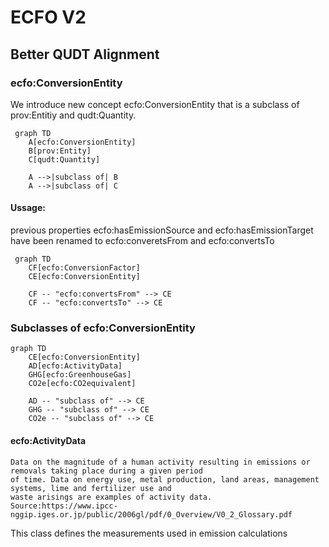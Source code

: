 
# ECFO V2
## Better QUDT Alignment

### ecfo:ConversionEntity

We introduce new concept ecfo:ConversionEntity that is a subclass of prov:Entitiy and qudt:Quantity. 
```mermaid
 graph TD
    A[ecfo:ConversionEntity]
    B[prov:Entity]
    C[qudt:Quantity]

    A -->|subclass of| B
    A -->|subclass of| C
```

#### Ussage:

previous properties ecfo:hasEmissionSource and ecfo:hasEmissionTarget have been renamed to ecfo:converetsFrom and ecfo:convertsTo

```mermaid
 graph TD
    CF[ecfo:ConversionFactor]
    CE[ecfo:ConversionEntity]

    CF -- "ecfo:convertsFrom" --> CE
    CF -- "ecfo:convertsTo" --> CE
   ```

### Subclasses of ecfo:ConversionEntity
```mermaid 
graph TD
    CE[ecfo:ConversionEntity]
    AD[ecfo:ActivityData]
    GHG[ecfo:GreenhouseGas]
    CO2e[ecfo:CO2equivalent]

    AD -- "subclass of" --> CE
    GHG -- "subclass of" --> CE
    CO2e -- "subclass of" --> CE

```
#### ecfo:ActivityData
```
Data on the magnitude of a human activity resulting in emissions or removals taking place during a given period
of time. Data on energy use, metal production, land areas, management systems, lime and fertilizer use and
waste arisings are examples of activity data.  Source:https://www.ipcc-nggip.iges.or.jp/public/2006gl/pdf/0_Overview/V0_2_Glossary.pdf
```

This class defines the measurements used in emission calculations 
